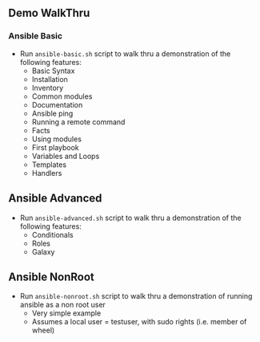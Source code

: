 ## Demo WalkThru

### Ansible Basic
* Run ```ansible-basic.sh``` script to walk thru a demonstration of the following features:
  * Basic Syntax
  * Installation
  * Inventory
  * Common modules
  * Documentation
  * Ansible ping
  * Running a remote command
  * Facts
  * Using modules
  * First playbook
  * Variables and Loops
  * Templates
  * Handlers


## Ansible Advanced
* Run ```ansible-advanced.sh``` script to walk thru a demonstration of the following features:
  * Conditionals
  * Roles
  * Galaxy

## Ansible NonRoot
* Run ```ansible-nonroot.sh``` script to walk thru a demonstration of running ansible as a non root user
  * Very simple example
  * Assumes a local user = testuser, with sudo rights (i.e. member of wheel)

